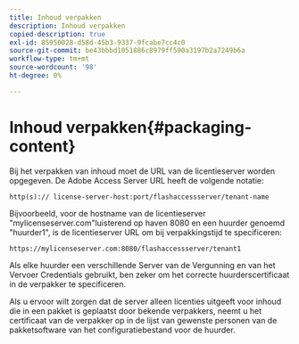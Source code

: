 ```yaml
---
title: Inhoud verpakken
description: Inhoud verpakken
copied-description: true
exl-id: 85950028-d58d-45b3-9337-9fcabe7cc4c0
source-git-commit: be43bbbd1051886c8979ff590a3197b2a7249b6a
workflow-type: tm+mt
source-wordcount: '98'
ht-degree: 0%

---
```


# Inhoud verpakken{#packaging-content}

Bij het verpakken van inhoud moet de URL van de licentieserver worden opgegeven. De Adobe Access Server URL heeft de volgende notatie:

```
http(s):// license-server-host:port/flashaccessserver/tenant-name
```

Bijvoorbeeld, voor de hostname van de licentieserver &quot;mylicenseserver.com&quot;luisterend op haven 8080 en een huurder genoemd &quot;huurder1&quot;, is de licentieserver URL om bij verpakkingstijd te specificeren:

```
https://mylicenseserver.com:8080/flashaccessserver/tenant1
```

Als elke huurder een verschillende Server van de Vergunning en van het Vervoer Credentials gebruikt, ben zeker om het correcte huurderscertificaat in de verpakker te specificeren.

Als u ervoor wilt zorgen dat de server alleen licenties uitgeeft voor inhoud die in een pakket is geplaatst door bekende verpakkers, neemt u het certificaat van de verpakker op in de lijst van gewenste personen van de pakketsoftware van het configuratiebestand voor de huurder.

